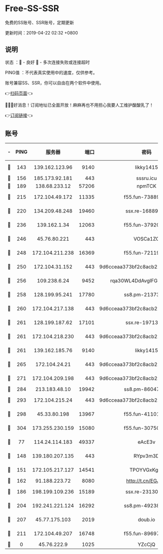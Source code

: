 # Free-SS-SSR

免费的SS账号、SSR账号，定期更新

更新时间：2019-04-22 02:32 +0800

## 说明

状态     ：🙂 - 良好 🙁 - 多次连接失败或连接超时

PING值   ：不代表真实使用中的速度，仅供参考。

账号兼容SS、SSR，你可以自由在两个软件中使用。

👉[扫码页面](https://liesauer.github.io/Free-SS-SSR/)👈

🎉🎉🎉好消息！订阅地址已全面开放！麻麻再也不用担心我要人工维护酸酸乳了！

👉[订阅链接](https://www.liesauer.net/yogurt/subscribe?ACCESS_TOKEN=DAYxR3mMaZAsaqUb)👈

## 账号

|-|PING|服务器|端口|密码|加密方式|区域|
|:----:|:----:|:-----:|-----:|:----:|:----:|:----:|
|🙂|143|139.162.123.96|9140|likky1415|aes-256-cfb|JP|
|🙂|156|185.173.92.181|443|sssru.icu|rc4-md5|RU|
|🙂|189|138.68.233.12|57206|npmTCK|rc4-md5|US|
|🙂|215|172.104.49.172|11335|f55.fun-73889374|aes-256-cfb|SG|
|🙂|220|134.209.48.248|19460|ssx.re-16889161|aes-256-cfb|US|
|🙂|236|139.162.1.34|12063|f55.fun-37920172|aes-256-cfb|SG|
|🙂|246|45.76.80.221|443|VOSCa1ZG|aes-256-cfb|DE|
|🙂|248|172.104.211.238|16369|f55.fun-72119461|aes-256-cfb|US|
|🙂|250|172.104.31.152|443|9d6cceaa373bf2c8acb22e60b6a58be6|aes-256-cfb|US|
|🙂|256|109.238.6.24|9452|rqa30WL4DdAvgIFG6Fs3znzTa|aes-256-cfb|FR|
|🙂|258|128.199.95.241|17780|ss8.pm-21373511|aes-256-cfb|SG|
|🙂|260|172.104.217.138|443|9d6cceaa373bf2c8acb22e60b6a58be6|aes-256-cfb|US|
|🙂|261|128.199.187.62|17101|ssx.re-19713443|aes-256-cfb|SG|
|🙂|261|172.104.218.230|443|9d6cceaa373bf2c8acb22e60b6a58be6|aes-256-cfb|US|
|🙂|261|139.162.185.76|9140|likky1415|aes-256-cfb|DE|
|🙂|265|172.104.24.21|443|9d6cceaa373bf2c8acb22e60b6a58be6|aes-256-cfb|US|
|🙂|271|172.104.209.198|443|9d6cceaa373bf2c8acb22e60b6a58be6|aes-256-cfb|US|
|🙂|284|213.183.48.10|19942|ss8.pm-86047408|rc4-md5|RU|
|🙂|293|172.104.215.24|443|9d6cceaa373bf2c8acb22e60b6a58be6|aes-256-cfb|US|
|🙂|298|45.33.80.198|13967|f55.fun-41101289|aes-256-cfb|US|
|🙂|304|173.255.230.159|15080|f55.fun-30750551|aes-256-cfb|US|
|🙂|77|114.24.114.183|49337|eAcE3v|chacha20-ietf|TW|
|🙂|148|139.180.207.135|443|RYpv3m3D|aes-256-cfb|JP|
|🙂|151|172.105.217.127|14541|TPOYVGxKglpi|aes-256-cfb|JP|
|🙂|162|91.188.223.72|8080|http://t.cn/EGJIyrl|rc4-md5|RU|
|🙂|186|198.199.109.236|15189|ssx.re-23130260|aes-256-cfb|US|
|🙂|204|192.241.221.124|16292|ss8.pm-49238822|aes-256-cfb|US|
|🙂|207|45.77.175.103|2019|doub.io|aes-128-ctr|SG|
|🙁|211|172.104.49.207|16748|f55.fun-89697299|aes-256-cfb|SG|
|🙁|0|45.76.222.9|1025|YZcCjQ|rc4-md5|JP|
